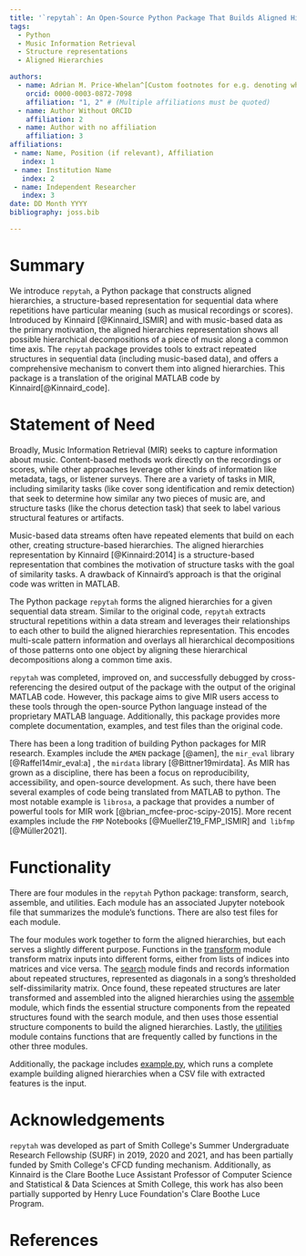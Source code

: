 ```yaml
---
title: '`repytah`: An Open-Source Python Package That Builds Aligned Hierarchies for Sequential Data Streams'
tags:
  - Python
  - Music Information Retrieval
  - Structure representations
  - Aligned Hierarchies

authors:
  - name: Adrian M. Price-Whelan^[Custom footnotes for e.g. denoting who the corresspoinding author is can be included like this.]
    orcid: 0000-0003-0872-7098
    affiliation: "1, 2" # (Multiple affiliations must be quoted)
  - name: Author Without ORCID
    affiliation: 2
  - name: Author with no affiliation
    affiliation: 3
affiliations:
 - name: Name, Position (if relevant), Affiliation
   index: 1
 - name: Institution Name
   index: 2
 - name: Independent Researcher
   index: 3
date: DD Month YYYY
bibliography: joss.bib

---
```


# Summary

We introduce `repytah`, a Python package that constructs aligned hierarchies, a structure-based representation for sequential data where repetitions have particular meaning (such as musical recordings or scores). Introduced by Kinnaird [@Kinnaird_ISMIR] and with music-based data as the primary motivation, the aligned hierarchies representation shows all possible hierarchical decompositions of a piece of music along a common time axis. The `repytah` package provides tools to extract repeated structures in sequential data (including music-based data), and offers a comprehensive mechanism to convert them into aligned hierarchies. This package is a translation of the original MATLAB code by Kinnaird[@Kinnaird_code]. 


# Statement of Need

Broadly, Music Information Retrieval (MIR) seeks to capture information about music. Content-based methods work directly on the recordings or scores, while other approaches leverage other kinds of information like metadata, tags, or listener surveys. There are a variety of tasks in MIR, including similarity tasks (like cover song identification and remix detection) that seek to determine how similar any two pieces of music are, and structure tasks (like the chorus detection task) that seek to label various structural features or artifacts. 

Music-based data streams often have repeated elements that build on each other, creating structure-based hierarchies. The aligned hierarchies representation by Kinnaird [@Kinnaird:2014] is a structure-based representation that combines the motivation of structure tasks with the goal of similarity tasks. A drawback of Kinnaird’s approach is that the original code was written in MATLAB. 

The Python package `repytah` forms the aligned hierarchies for a given sequential data stream. Similar to the original code, `repytah` extracts structural repetitions within a data stream and leverages their relationships to each other to build the aligned hierarchies representation. This encodes multi-scale pattern information and overlays all hierarchical decompositions of those patterns onto one object by aligning these hierarchical decompositions along a common time axis. 

`repytah` was completed, improved on, and successfully debugged by cross-referencing the desired output of the package with the output of the original MATLAB code. However, this package aims to give MIR users access to these tools through the open-source Python language instead of the proprietary MATLAB language. Additionally, this package provides more complete documentation, examples, and test files than the original code. 

There has been a long tradition of building Python packages for MIR research. Examples include the `AMEN` package [@amen], the `mir_eval` library [@Raffel14mir_eval:a] , the `mirdata` library [@Bittner19mirdata]. As MIR has grown as a discipline, there has been a focus on reproducibility, accessibility, and open-source development. As such, there have been several examples of code being translated from MATLAB to python. The most notable example is `librosa`, a package that provides a number of powerful tools for MIR work [@brian_mcfee-proc-scipy-2015]. More recent examples include the `FMP` Notebooks [@MuellerZ19_FMP_ISMIR] and` libfmp` [@Müller2021].

# Functionality
There are four modules in the `repytah` Python package: transform, search, assemble, and utilities. Each module has an associated Jupyter notebook file that summarizes the module’s functions. There are also test files for each module. 

The four modules work together to form the aligned hierarchies, but each serves a slightly different purpose. Functions in the <ins>transform</ins> module transform matrix inputs into different forms, either from lists of indices into matrices and vice versa. The <ins>search</ins> module finds and records information about repeated structures, represented as diagonals in a song’s thresholded self-dissimilarity matrix. Once found, these repeated structures are later transformed and assembled into the aligned hierarchies using the <ins>assemble</ins> module, which finds the essential structure components from the repeated structures found with the search module, and then uses those essential structure components to build the aligned hierarchies. Lastly, the <ins>utilities</ins> module contains functions that are frequently called by functions in the other three modules. 

Additionally, the package includes <ins>example.py</ins>, which runs a complete example building aligned hierarchies when a CSV file with extracted features is the input.


# Acknowledgements
`repytah` was developed as part of Smith College's Summer Undergraduate Research Fellowship (SURF) in 2019, 2020 and 2021, and has been partially funded by Smith College's CFCD funding mechanism. Additionally, as Kinnaird is the Clare Boothe Luce Assistant Professor of Computer Science and Statistical & Data Sciences at Smith College, this work has also been partially supported by Henry Luce Foundation's Clare Boothe Luce Program.

# References

